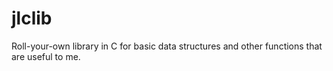 # jlclib
Roll-your-own library in C for basic data structures and other functions that are useful to me.
